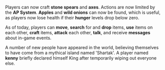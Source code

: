 Players can now craft <b>stone spears</b> and <b>axes</b>. Actions are now limited by the <b>AP System</b>. <b>Apples</b> and <b>wild onions</b> can now be found, which is useful, as players now lose health if their <b>hunger</b> levels drop below zero.

As of today, players can <b>move</b>, <b>search</b> for and <b>drop</b> items, <b>use</b> items on each other, <b>craft</b> items, <b>attack</b> each other, <b>talk</b>, and receive <b>messages</b> about in-game events.

A number of new people have appeared in the world, believing themselves to have come from a mythical island named 'Shartak'. A player named <b>kenny</b> briefly declared himself King after temporarily wiping out everyone else.
